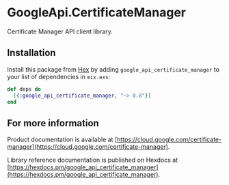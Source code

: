 # GoogleApi.CertificateManager

Certificate Manager API client library.



## Installation

Install this package from [Hex](https://hex.pm) by adding
`google_api_certificate_manager` to your list of dependencies in `mix.exs`:

```elixir
def deps do
  [{:google_api_certificate_manager, "~> 0.8"}]
end
```

## For more information

Product documentation is available at [https://cloud.google.com/certificate-manager](https://cloud.google.com/certificate-manager).

Library reference documentation is published on Hexdocs at
[https://hexdocs.pm/google_api_certificate_manager](https://hexdocs.pm/google_api_certificate_manager).

